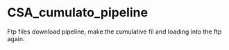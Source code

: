 # CSA_cumulato_pipeline
Ftp files download pipeline, make the cumulative fil and loading into the ftp again.
